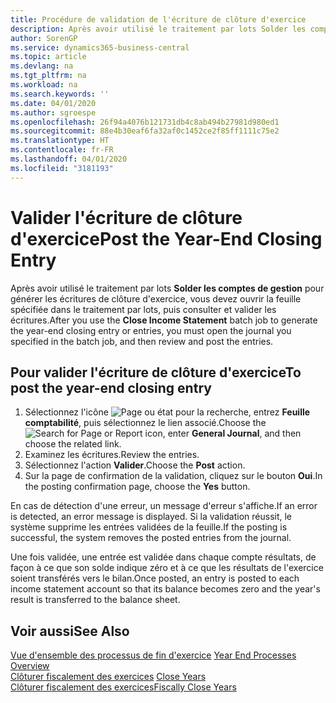 ```yaml
---
title: Procédure de validation de l'écriture de clôture d'exercice
description: Après avoir utilisé le traitement par lots Solder les comptes de gestion pour générer les écritures de clôture d'exercice, vous devez ouvrir la feuille spécifiée dans le traitement par lots, puis consulter et valider les écritures.
author: SorenGP
ms.service: dynamics365-business-central
ms.topic: article
ms.devlang: na
ms.tgt_pltfrm: na
ms.workload: na
ms.search.keywords: ''
ms.date: 04/01/2020
ms.author: sgroespe
ms.openlocfilehash: 26f94a4076b121731db4c8ab494b27981d980ed1
ms.sourcegitcommit: 88e4b30eaf6fa32af0c1452ce2f85ff1111c75e2
ms.translationtype: HT
ms.contentlocale: fr-FR
ms.lasthandoff: 04/01/2020
ms.locfileid: "3181193"
---
```

# <a name="post-the-year-end-closing-entry"></a><span data-ttu-id="d2ddf-103">Valider l'écriture de clôture d'exercice</span><span class="sxs-lookup"><span data-stu-id="d2ddf-103">Post the Year-End Closing Entry</span></span>
<span data-ttu-id="d2ddf-104">Après avoir utilisé le traitement par lots **Solder les comptes de gestion** pour générer les écritures de clôture d'exercice, vous devez ouvrir la feuille spécifiée dans le traitement par lots, puis consulter et valider les écritures.</span><span class="sxs-lookup"><span data-stu-id="d2ddf-104">After you use the **Close Income Statement** batch job to generate the year-end closing entry or entries, you must open the journal you specified in the batch job, and then review and post the entries.</span></span>  

## <a name="to-post-the-year-end-closing-entry"></a><span data-ttu-id="d2ddf-105">Pour valider l'écriture de clôture d'exercice</span><span class="sxs-lookup"><span data-stu-id="d2ddf-105">To post the year-end closing entry</span></span>  

1.  <span data-ttu-id="d2ddf-106">Sélectionnez l'icône ![Page ou état pour la recherche](../../media/ui-search/search_small.png "Icône Page ou état pour la recherche"), entrez **Feuille comptabilité**, puis sélectionnez le lien associé.</span><span class="sxs-lookup"><span data-stu-id="d2ddf-106">Choose the ![Search for Page or Report](../../media/ui-search/search_small.png "Search for Page or Report icon") icon, enter **General Journal**, and then choose the related link.</span></span>  
2.  <span data-ttu-id="d2ddf-107">Examinez les écritures.</span><span class="sxs-lookup"><span data-stu-id="d2ddf-107">Review the entries.</span></span>  
3.  <span data-ttu-id="d2ddf-108">Sélectionnez l'action **Valider**.</span><span class="sxs-lookup"><span data-stu-id="d2ddf-108">Choose the **Post** action.</span></span>  
4.  <span data-ttu-id="d2ddf-109">Sur la page de confirmation de la validation, cliquez sur le bouton **Oui**.</span><span class="sxs-lookup"><span data-stu-id="d2ddf-109">In the posting confirmation page, choose the **Yes** button.</span></span>  

<span data-ttu-id="d2ddf-110">En cas de détection d'une erreur, un message d'erreur s'affiche.</span><span class="sxs-lookup"><span data-stu-id="d2ddf-110">If an error is detected, an error message is displayed.</span></span> <span data-ttu-id="d2ddf-111">Si la validation réussit, le système supprime les entrées validées de la feuille.</span><span class="sxs-lookup"><span data-stu-id="d2ddf-111">If the posting is successful, the system removes the posted entries from the journal.</span></span>  

<span data-ttu-id="d2ddf-112">Une fois validée, une entrée est validée dans chaque compte résultats, de façon à ce que son solde indique zéro et à ce que les résultats de l'exercice soient transférés vers le bilan.</span><span class="sxs-lookup"><span data-stu-id="d2ddf-112">Once posted, an entry is posted to each income statement account so that its balance becomes zero and the year's result is transferred to the balance sheet.</span></span>  

## <a name="see-also"></a><span data-ttu-id="d2ddf-113">Voir aussi</span><span class="sxs-lookup"><span data-stu-id="d2ddf-113">See Also</span></span>  
 <span data-ttu-id="d2ddf-114">[Vue d'ensemble des processus de fin d'exercice](year-end-processes-overview.md) </span><span class="sxs-lookup"><span data-stu-id="d2ddf-114">[Year End Processes Overview](year-end-processes-overview.md) </span></span>  
 <span data-ttu-id="d2ddf-115">[Clôturer fiscalement des exercices](how-to-close-years.md) </span><span class="sxs-lookup"><span data-stu-id="d2ddf-115">[Close Years](how-to-close-years.md) </span></span>  
 [<span data-ttu-id="d2ddf-116">Clôturer fiscalement des exercices</span><span class="sxs-lookup"><span data-stu-id="d2ddf-116">Fiscally Close Years</span></span>](how-to-fiscally-close-years.md)
